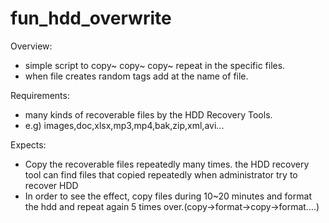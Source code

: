 # fun_hdd_overwrite

Overview:
- simple script to copy~ copy~ copy~ repeat in the specific files.
- when file creates random tags add at the name of file.

Requirements:
- many kinds of recoverable files by the HDD Recovery Tools.
- e.g) images,doc,xlsx,mp3,mp4,bak,zip,xml,avi...

Expects:
 - Copy the recoverable files repeatedly many times.  the HDD recovery tool can find files that copied repeatedly when administrator try to recover HDD
 - In order to see the effect, copy files during 10~20 minutes and format the hdd and repeat again 5 times over.(copy->format->copy->format....)

